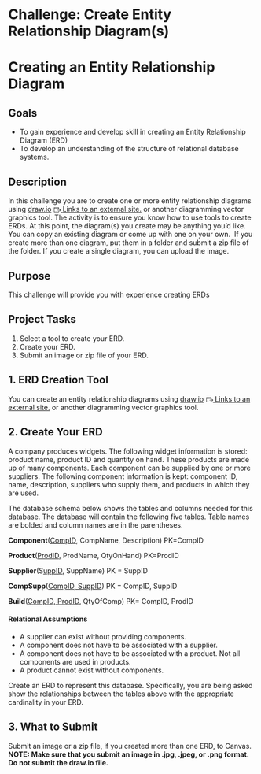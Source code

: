# Challenge: Create Entity Relationship Diagram(s)
<div id="u3bnD3G6Ze6z" class="MlJlv_ebWM MlJlv_ycrn MlJlv_cMGi MlJlv_dUEG"><div class="MlJlv_caGd"><span class="fOyUs_bGBk" style="margin: 0px; padding: 0px;"><div class="user_content enhanced" data-test-id="assignments-2-assignment-toggle-details-text"><h1 class="code-line" data-line-start="0" data-line-end="1">Creating an Entity Relationship Diagram</h1>
<h2 class="code-line" data-line-start="2" data-line-end="3"><a id="Goals_2"></a>Goals</h2>
<ul>
<li class="has-line-data" data-line-start="4" data-line-end="5">To gain experience and develop skill in creating an Entity Relationship Diagram (ERD)</li>
<li class="has-line-data" data-line-start="5" data-line-end="7">To develop an understanding of the structure of relational database systems.</li>
</ul>
<h2 class="code-line" data-line-start="7" data-line-end="8"><a id="Description_7"></a>Description</h2>
<p class="has-line-data" data-line-start="9" data-line-end="10">In this challenge you are to create one or more entity relationship diagrams using <a href="https://www.draw.io/" class="external" target="_blank" rel="noreferrer noopener"><span>draw.io</span><span class="external_link_icon" style="margin-inline-start: 5px; " role="presentation"><svg viewBox="0 0 1920 1920" version="1.1" xmlns="http://www.w3.org/2000/svg" style="width:1em; height:1em; vertical-align:middle; fill:currentColor">
    <path d="M1226.66667,267 C1314.88,267 1386.66667,338.786667 1386.66667,427 L1386.66667,427 L1386.66667,853.666667 L1280,853.666667 L1280,693.666667 L106.666667,693.666667 L106.666667,1493.66667 C106.666667,1523 130.56,1547 160,1547 L160,1547 L1226.66667,1547 C1256.10667,1547 1280,1523 1280,1493.66667 L1280,1493.66667 L1280,1280.33333 L1386.66667,1280.33333 L1386.66667,1493.66667 C1386.66667,1581.88 1314.88,1653.66667 1226.66667,1653.66667 L1226.66667,1653.66667 L160,1653.66667 C71.7866667,1653.66667 0,1581.88 0,1493.66667 L0,1493.66667 L0,427 C0,338.786667 71.7866667,267 160,267 L160,267 Z M1584.37333,709.293333 L1904.37333,1029.29333 C1925.17333,1050.09333 1925.17333,1083.90667 1904.37333,1104.70667 L1904.37333,1104.70667 L1584.37333,1424.70667 L1508.96,1349.29333 L1737.86667,1120.38667 L906.613333,1120.38667 L906.613333,1013.72 L1737.86667,1013.72 L1508.96,784.706667 L1584.37333,709.293333 Z M1226.66667,373.666667 L160,373.666667 C130.56,373.666667 106.666667,397.666667 106.666667,427 L106.666667,427 L106.666667,587 L1280,587 L1280,427 C1280,397.666667 1256.10667,373.666667 1226.66667,373.666667 L1226.66667,373.666667 Z" stroke="none" stroke-width="1" fill-rule="evenodd"></path>
</svg>
<span class="screenreader-only">Links to an external site.</span></span></a> or another diagramming vector graphics tool. The activity is to ensure you know how to use tools to create ERDs. At this point, the diagram(s) you create may be anything you’d like. You can copy an existing diagram or come up with one on your own.&nbsp; If you create more than one diagram, put them in a folder and submit a zip file of the folder. If you create a single diagram, you can upload the image.</p>
<h2 class="code-line" data-line-start="11" data-line-end="12"><a id="Purpose_11"></a>Purpose</h2>
<p class="has-line-data" data-line-start="13" data-line-end="14">This challenge will provide you with experience creating ERDs</p>
<h2 class="code-line" data-line-start="15" data-line-end="16"><a id="Project_Tasks_15"></a>Project Tasks</h2>
<ol>
<li class="has-line-data" data-line-start="17" data-line-end="18">Select a tool to create your ERD.</li>
<li class="has-line-data" data-line-start="18" data-line-end="19">Create your ERD.</li>
<li class="has-line-data" data-line-start="19" data-line-end="21">Submit an image or zip file of your ERD.</li>
</ol>
<h2 class="code-line" data-line-start="21" data-line-end="22"><a id="1_ERD_Creation_Tool_21"></a>1. ERD Creation Tool</h2>
<p class="has-line-data" data-line-start="23" data-line-end="24">You can create an entity relationship diagrams using <a href="https://www.draw.io/" class="external" target="_blank" rel="noreferrer noopener"><span>draw.io</span><span class="external_link_icon" style="margin-inline-start: 5px; " role="presentation"><svg viewBox="0 0 1920 1920" version="1.1" xmlns="http://www.w3.org/2000/svg" style="width:1em; height:1em; vertical-align:middle; fill:currentColor">
    <path d="M1226.66667,267 C1314.88,267 1386.66667,338.786667 1386.66667,427 L1386.66667,427 L1386.66667,853.666667 L1280,853.666667 L1280,693.666667 L106.666667,693.666667 L106.666667,1493.66667 C106.666667,1523 130.56,1547 160,1547 L160,1547 L1226.66667,1547 C1256.10667,1547 1280,1523 1280,1493.66667 L1280,1493.66667 L1280,1280.33333 L1386.66667,1280.33333 L1386.66667,1493.66667 C1386.66667,1581.88 1314.88,1653.66667 1226.66667,1653.66667 L1226.66667,1653.66667 L160,1653.66667 C71.7866667,1653.66667 0,1581.88 0,1493.66667 L0,1493.66667 L0,427 C0,338.786667 71.7866667,267 160,267 L160,267 Z M1584.37333,709.293333 L1904.37333,1029.29333 C1925.17333,1050.09333 1925.17333,1083.90667 1904.37333,1104.70667 L1904.37333,1104.70667 L1584.37333,1424.70667 L1508.96,1349.29333 L1737.86667,1120.38667 L906.613333,1120.38667 L906.613333,1013.72 L1737.86667,1013.72 L1508.96,784.706667 L1584.37333,709.293333 Z M1226.66667,373.666667 L160,373.666667 C130.56,373.666667 106.666667,397.666667 106.666667,427 L106.666667,427 L106.666667,587 L1280,587 L1280,427 C1280,397.666667 1256.10667,373.666667 1226.66667,373.666667 L1226.66667,373.666667 Z" stroke="none" stroke-width="1" fill-rule="evenodd"></path>
</svg>
<span class="screenreader-only">Links to an external site.</span></span></a> or another diagramming vector graphics tool.</p>
<h2 class="code-line" data-line-start="25" data-line-end="26"><a id="2_Create_Your_ERD_25"></a>2. Create Your ERD</h2>
<p class="has-line-data" data-line-start="27" data-line-end="28">A company produces widgets. The following widget information is stored: product name, product ID and quantity on hand. These products are made up of many components. Each component can be supplied by one or more suppliers. The following component information is kept: component ID, name, description, suppliers who supply them, and products in which they are used.</p>
<p class="has-line-data" data-line-start="27" data-line-end="28">The database schema below shows the tables and columns needed for this database. The database will contain the following five tables. Table names are bolded and column names are in the parentheses.</p>
<p><strong>Component</strong>(<span style="text-decoration: underline;">CompID</span>, CompName, Description) PK=CompID</p>
<p><strong>Product</strong>(<span style="text-decoration: underline;">ProdID,</span> ProdName, QtyOnHand) PK=ProdID</p>
<p><strong>Supplier</strong>(S<span style="text-decoration: underline;">uppID</span>, SuppName) PK = SuppID</p>
<p><strong>CompSupp</strong>(<span style="text-decoration: underline;">CompID, SuppID</span>) PK = CompID, SuppID</p>
<p><strong>Build</strong>(<span style="text-decoration: underline;">CompID, ProdID</span>, QtyOfComp) PK= CompID, ProdID</p>
<h4>Relational Assumptions</h4>
<ul>
<li>A supplier can exist without providing components.</li>
<li>A component does not have to be associated with a supplier.</li>
<li>A component does not have to be associated with a product. Not all components are used in products.</li>
<li>A product cannot exist without components.</li>
</ul>
<p>Create an ERD to represent this database. Specifically, you are being asked show the relationships between the tables above with the appropriate cardinality in your ERD.</p>
<h2 class="code-line" data-line-start="29" data-line-end="30"><a id="3_What_to_Submit_29"></a>3. What to Submit</h2>
<p class="has-line-data" data-line-start="31" data-line-end="32">Submit an image or a zip file, if you created more than one ERD, to Canvas. <br><strong>NOTE: Make sure that you submit an image in .jpg, .jpeg, or .png format. Do not submit the draw.io file.</strong></p></div></span></div></div>

